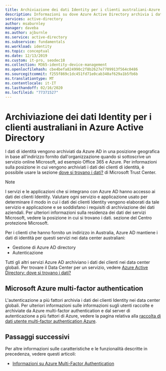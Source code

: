 ```yaml
---
title: Archiviazione dei dati Identity per i clienti australiani-Azure AD
description: Informazioni su dove Azure Active Directory archivia i dati relativi all'identità per i clienti australiani.
services: active-directory
author: msaburnley
manager: daveba
ms.author: ajburnle
ms.service: active-directory
ms.subservice: fundamentals
ms.workload: identity
ms.topic: conceptual
ms.date: 12/13/2019
ms.custom: it-pro, seodec18
ms.collection: M365-identity-device-management
ms.openlocfilehash: cbe4befa824990c2f8b2627e7709913f564c0486
ms.sourcegitcommit: f255f869c1dc451fd71e0cab340af629a1b5fb6b
ms.translationtype: MT
ms.contentlocale: it-IT
ms.lasthandoff: 02/16/2020
ms.locfileid: "77371527"
---
```

# <a name="identity-data-storage-for-australian-customers-in-azure-active-directory"></a>Archiviazione dei dati Identity per i clienti australiani in Azure Active Directory

I dati di identità vengono archiviati da Azure AD in una posizione geografica in base all'indirizzo fornito dall'organizzazione quando si sottoscrive un servizio online Microsoft, ad esempio Office 365 e Azure. Per informazioni sulla posizione in cui vengono archiviati i dati dei clienti di identità, è possibile usare la sezione [dove si trovano i dati?](https://www.microsoft.com/trustcenter/privacy/where-your-data-is-located) di Microsoft Trust Center.

> [!NOTE]
> I servizi e le applicazioni che si integrano con Azure AD hanno accesso ai dati dei clienti Identity. Valutare ogni servizio e applicazione usato per determinare il modo in cui i dati dei clienti Identity vengono elaborati da tale servizio e applicazione e se soddisfano i requisiti di archiviazione dei dati aziendali. Per ulteriori informazioni sulla residenza dei dati dei servizi Microsoft, vedere la posizione in cui si trovano i dati. sezione del Centro protezione Microsoft.

Per i clienti che hanno fornito un indirizzo in Australia, Azure AD mantiene i dati di identità per questi servizi nei data center australiani: 
- Gestione di Azure AD directory 
- Autenticazione

Tutti gli altri servizi Azure AD archiviano i dati dei clienti nei data center globali. Per trovare il Data Center per un servizio, vedere [Azure Active Directory: dove si trovano i dati?](https://www.microsoft.com/trustcenter/privacy/where-your-data-is-located)

## <a name="microsoft-azure-multi-factor-authentication-mfa"></a>Microsoft Azure multi-factor authentication

L'autenticazione a più fattori archivia i dati dei clienti Identity nei data center globali. Per ulteriori informazioni sulle informazioni sugli utenti raccolte e archiviate da Azure multi-factor authentication e dal server di autenticazione a più fattori di Azure, vedere la pagina relativa alla [raccolta di dati utente multi-factor authentication Azure](https://docs.microsoft.com/azure/active-directory/authentication/concept-mfa-data-residency).

## <a name="next-steps"></a>Passaggi successivi
Per altre informazioni sulle caratteristiche e le funzionalità descritte in precedenza, vedere questi articoli:
- [Informazioni su Azure Multi-Factor Authentication](https://docs.microsoft.com/azure/active-directory/authentication/multi-factor-authentication)
